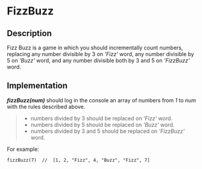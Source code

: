 # FizzBuzz

## Description

Fizz Buzz is a game in which you should incrementally count numbers, replacing any number divisible by 3 on _'Fizz'_ word,
any number divisible by 5 on _'Buzz'_ word, and any number divisible both by 3 and 5 on _'FizzBuzz'_ word. 

## Implementation

**_fizzBuzz(num)_** should log in the console an array of numbers from _1_ to _num_ with the rules described above.

>- numbers divided by 3 should be replaced on _'Fizz'_ word.
>- numbers divided by 5 should be replaced on _'Buzz'_ word.
>- numbers divided by 3 and 5 should be replaced on _'FizzBuzz'_ word.


For example:

```
fizzBuzz(7)  //  [1, 2, "Fizz", 4, "Buzz", "Fizz", 7]
```
